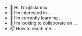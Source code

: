 - 👋 Hi, I’m @clarinix
- 👀 I’m interested in ...
- 🌱 I’m currently learning ...
- 💞️ I’m looking to collaborate on ...
- 📫 How to reach me ...

<!---
clarinix/clarinix is a ✨ special ✨ repository because its `README.md` (this file) appears on your GitHub profile.
You can click the Preview link to take a look at your changes.
--->
